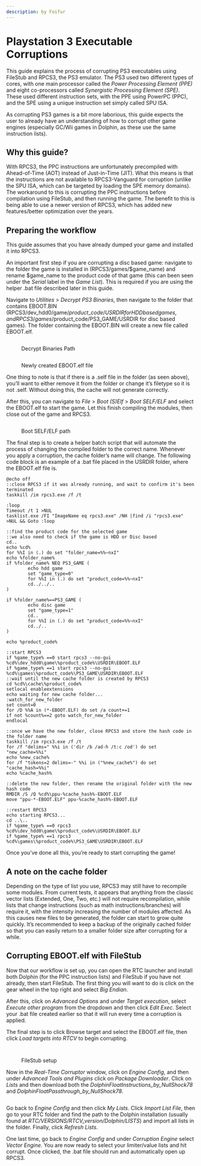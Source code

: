 ```yaml
---
description: by Foifur
---
```


# Playstation 3 Executable Corruptions

This guide explains the process of corrupting PS3 executables using FileStub and RPCS3, the PS3 emulator. The PS3 used two different types of cores, with one main processor called the _Power Processing Element (PPE)_ and eight co-processors called _Synergistic Processing Element (SPE)_. These used different instruction sets, with the PPE using PowerPC (PPC), and the SPE using a unique instruction set simply called SPU ISA.

As corrupting PS3 games is a bit more laborious, this guide expects the user to already have an understanding of how to corrupt other game engines (especially GC/Wii games in Dolphin, as these use the same instruction lists).

## Why this guide? <a href="#h.y1937o2xm6iv" id="h.y1937o2xm6iv"></a>

With RPCS3, the PPC instructions are unfortunately precompiled with Ahead-of-Time (AOT) instead of Just-in-Time (JIT). What this means is that the instructions are not available to RPCS3-Vanguard for corruption (unlike the SPU ISA, which can be targeted by loading the SPE memory domains). The workaround to this is corrupting the PPC instructions before compilation using FileStub, and then running the game. The benefit to this is being able to use a newer version of RPCS3, which has added new features/better optimization over the years.

## Preparing the workflow <a href="#h.ld6ndzumx2wk" id="h.ld6ndzumx2wk"></a>

This guide assumes that you have already dumped your game and installed it into RPCS3.

An important first step if you are corrupting a disc based game: navigate to the folder the game is installed in (RPCS3/games/$game\_name) and rename $game\_name to the product code of that game (this can been seen under the _Serial_ label in the _Game List_). This is required if you are using the helper .bat file described later in this guide.

Navigate to _Utilities_ > _Decrypt PS3 Binaries_, then navigate to the folder that contains EBOOT.BIN (RPCS3/dev\_hdd0/game/$product\_code/USRDIR for HDD based games, and RPCS3/games/$product\_code/PS3\_GAME/USRDIR for disc based games). The folder containing the EBOOT.BIN will create a new file called EBOOT.elf.

<figure><img src="../../.gitbook/assets/unnamed.png" alt=""><figcaption><p>Decrypt Binaries Path</p></figcaption></figure>

<figure><img src="../../.gitbook/assets/eboot.png" alt=""><figcaption><p>Newly created EBOOT.elf file</p></figcaption></figure>

One thing to note is that if there is a .self file in the folder (as seen above), you’ll want to either remove it from the folder or change it’s filetype so it is not .self. Without doing this, the cache will not generate correctly.

After this, you can navigate to _File_ > _Boot (S)Elf_ > _Boot SELF/ELF_ and select the EBOOT.elf to start the game. Let this finish compiling the modules, then close out of the game and RPCS3.

<figure><img src="../../.gitbook/assets/boot self.png" alt=""><figcaption><p>Boot SELF/ELF path</p></figcaption></figure>

The final step is to create a helper batch script that will automate the process of changing the compiled folder to the correct name. Whenever you apply a corruption, the cache folder’s name will change. The following code block is an example of a .bat file placed in the USRDIR folder, where the EBOOT.elf file is.

```batch
@echo off
::close RPCS3 if it was already running, and wait to confirm it's been terminated
taskkill /im rpcs3.exe /f /t

:loop
Timeout /t 1 >NUL
tasklist.exe /FI "ImageName eq rpcs3.exe" /NH |find /i "rpcs3.exe" >NUL && Goto :loop

::find the product code for the selected game
::we also need to check if the game is HDD or Disc based
cd..
echo %cd%
for %%I in (.) do set "folder_name=%%~nxI"
echo %folder_name%
if %folder_name% NEQ PS3_GAME (
        echo hdd game
        set "game_type=0"
        for %%I in (.) do set "product_code=%%~nxI"
        cd../../..
)

if %folder_name%==PS3_GAME (
        echo disc game
        set "game_type=1"
        cd..
        for %%I in (.) do set "product_code=%%~nxI"
        cd../..
)

echo %product_code%

::start RPCS3
if %game_type% ==0 start rpcs3 --no-gui %cd%\dev_hdd0\game\%product_code%\USRDIR\EBOOT.ELF
if %game_type% ==1 start rpcs3 --no-gui %cd%\games\%product_code%\PS3_GAME\USRDIR\EBOOT.ELF
::wait until the new cache folder is created by RPCS3
cd %cd%\cache\%product_code%
setlocal enableextensions
echo waiting for new cache folder...
:watch_for_new_folder
set count=0
for /D %%A in (*-EBOOT.ELF) do set /a count+=1
if not %count%==2 goto watch_for_new_folder
endlocal

::once we have the new folder, close RPCS3 and store the hash code in the folder name
taskkill /im rpcs3.exe /f /t
for /f "delims=" %%i in ('dir /b /ad-h /t:c /od') do set "new_cache=%%i"
echo %new_cache%
for /f "tokens=2 delims=-" %%i in ("%new_cache%") do set "cache_hash=%%i"
echo %cache_hash%

::delete the new folder, then rename the original folder with the new hash code
RMDIR /S /Q %cd%\ppu-%cache_hash%-EBOOT.ELF
move "ppu-*-EBOOT.ELF" ppu-%cache_hash%-EBOOT.ELF

::restart RPCS3
echo starting RPCS3...
cd ..\..
if %game_type% ==0 rpcs3 %cd%\dev_hdd0\game\%product_code%\USRDIR\EBOOT.ELF
if %game_type% ==1 rpcs3 %cd%\games\%product_code%\PS3_GAME\USRDIR\EBOOT.ELF
```

Once you’ve done all this, you’re ready to start corrupting the game!

## A note on the cache folder <a href="#h.dnyjbh6n1vq3" id="h.dnyjbh6n1vq3"></a>

Depending on the type of list you use, RPCS3 may still have to recompile some modules. From current tests, it appears that anything from the classic vector lists (Extended, One, Two, etc.) will not require recompilation, while lists that change instructions (such as math instructions/branches) will require it, with the intensity increasing the number of modules affected. As this causes new files to be generated, the folder can start to grow quite quickly. It’s recommended to keep a backup of the originally cached folder so that you can easily return to a smaller folder size after corrupting for a while.

## Corrupting EBOOT.elf with FileStub

Now that our workflow is set up, you can open the RTC launcher and install both Dolphin (for the PPC instruction lists) and FileStub if you have not already, then start FileStub. The first thing you will want to do is click on the gear wheel in the top right and select _Big Endian_.

After this, click on _Advanced Options_ and under _Target execution_, select _Execute other program_ from the dropdown and then click _Edit Exec_. Select your .bat file created earlier so that it will run every time a corruption is applied.

The final step is to click Browse target and select the EBOOT.elf file, then click _Load targets into RTCV_ to begin corrupting.

<figure><img src="../../.gitbook/assets/filestub setup1.png" alt=""><figcaption></figcaption></figure>

<figure><img src="../../.gitbook/assets/filestub setup2.png" alt=""><figcaption><p>FileStub setup</p></figcaption></figure>

Now in the _Real-Time Corruptor_ window, click on _Engine Config_, and then under _Advanced Tools and Plugins_ click on _Package Downloader_. Click on _Lists_ and then download both the _DolphinFloatInstructions\_by\_NullShock78_ and _DolphinFloatPassthrough\_by\_NullShock78_.

<figure><img src="../../.gitbook/assets/package downloader.png" alt=""><figcaption></figcaption></figure>

Go back to _Engine Config_ and then click _My Lists_. Click _Import List File_, then go to your RTC folder and find the path to the Dolphin installation (usually found at _RTC/VERSIONS/RTCV\_version/Dolphin/LISTS_) and import all lists in the folder. Finally, click _Refresh Lists_.

One last time, go back to _Engine Config_ and under _Corruption Engine_ select _Vector Engine_. You are now ready to select your limiter/value lists and hit corrupt. Once clicked, the .bat file should run and automatically open up RPCS3.
